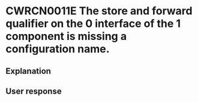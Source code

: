 # CWRCN0011E The store and forward qualifier on the 0 interface of the 1 component is missing a configuration name.

## Explanation

## User response